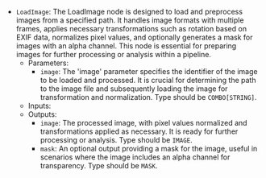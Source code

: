 - `LoadImage`: The LoadImage node is designed to load and preprocess images from a specified path. It handles image formats with multiple frames, applies necessary transformations such as rotation based on EXIF data, normalizes pixel values, and optionally generates a mask for images with an alpha channel. This node is essential for preparing images for further processing or analysis within a pipeline.
    - Parameters:
        - `image`: The 'image' parameter specifies the identifier of the image to be loaded and processed. It is crucial for determining the path to the image file and subsequently loading the image for transformation and normalization. Type should be `COMBO[STRING]`.
    - Inputs:
    - Outputs:
        - `image`: The processed image, with pixel values normalized and transformations applied as necessary. It is ready for further processing or analysis. Type should be `IMAGE`.
        - `mask`: An optional output providing a mask for the image, useful in scenarios where the image includes an alpha channel for transparency. Type should be `MASK`.
